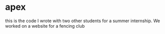 # apex
this is the code I wrote with two other students for a summer internship. We worked on a website for a fencing club
